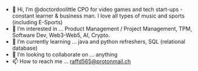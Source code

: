 - 👋 Hi, I’m @doctordoolittle CPO for video games and tech start-ups - constant learner & business man. I love all types of music and sports (including E-Sports)
- 👀 I’m interested in ... Product Management / Project Management, TPM, Software Dev, Web3-Web5, AI, Crypto.
- 🌱 I’m currently learning ... java and python refreshers, SQL (relational database)  
- 💞️ I’m looking to collaborate on ... anything
- 📫 How to reach me ... raffd565@protonmail.ch 

<!---
doctordoo/doctordoo is a ✨ special ✨ repository because its `README.md` (this file) appears on your GitHub profile.
You can click the Preview link to take a look at your changes.
--->
